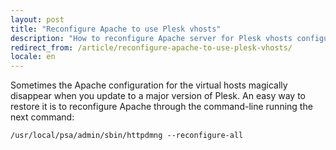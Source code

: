 ```yaml
---
layout: post
title: "Reconfigure Apache to use Plesk vhosts"
description: "How to reconfigure Apache server for Plesk vhosts configuration"
redirect_from: /article/reconfigure-apache-to-use-plesk-vhosts/
locale: en
---
```


Sometimes the Apache configuration for the virtual hosts magically disappear when you update to a major version of Plesk.
An easy way to restore it is to reconfigure Apache through the command-line running the next command:


    /usr/local/psa/admin/sbin/httpdmng --reconfigure-all
